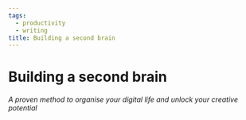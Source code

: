 ```yaml
---
tags:
  - productivity
  - writing
title: Building a second brain
---
```


# Building a second brain

###### A proven method to organise your digital life and unlock your creative potential
